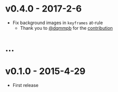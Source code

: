 
# v0.4.0 - 2017-2-6

 - Fix background images in `keyframes` at-rule
    - Thank you to [@dqmmpb](https://github.com/dqmmpb) for the [contribution](https://github.com/MadLittleMods/gulp-css-spriter/pull/7)


# ...


# v0.1.0 - 2015-4-29

 - First release
